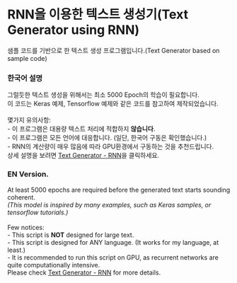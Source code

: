 # RNN을 이용한 텍스트 생성기(Text Generator using RNN)
샘플 코드를 기반으로 한 텍스트 생성 프로그램입니다.(Text Generator based on sample code)
### 한국어 설명
그럴듯한 텍스트 생성을 위해서는 최소 5000 Epoch의 학습이 필요합니다.
<br> 이 코드는 Keras 예제, Tensorflow 예제와 같은 코드를 참고하여 제작되었습니다.
<br>
<br> 몇가지 유의사항:
<br>- 이 프로그램은 대용량 텍스트 처리에 적합하지 <b>않습니다</b>.
<br>- 이 프로그램은 모든 언어에 대응합니다. (일단, 한국어 구동은 확인했습니다.)
<br>- RNN의 계산량이 매우 많음에 따라 GPU환경에서 구동하는 것을 추천드립니다.
<br>
상세 설명을 보려면 <a href="./Text Generator \- RNN.ipynb">Text Generator - RNN</a>을 클릭하세요.
### EN Version.
At least 5000 epochs are required before the generated text starts sounding coherent.
<br> *(This model is inspired by many examples, such as Keras samples, or tensorflow tutorials.)*
<br>
<br> Few notices:
<br>- This script is <b>NOT</b> designed for large text.
<br>- This script is designed for ANY language. (It works for my language, at least.)
<br>- It is recommended to run this script on GPU, as recurrent networks are quite computationally intensive.
<br>
Please check <a href="./Text Generator \- RNN.ipynb">Text Generator - RNN</a> for more details.
